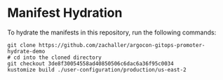 # Manifest Hydration

To hydrate the manifests in this repository, run the following commands:

```shell
git clone https://github.com/zachaller/argocon-gitops-promoter-hydrate-demo
# cd into the cloned directory
git checkout 3de8f30054558ad40850506c6dac6a36f95c0034
kustomize build ./user-configuration/production/us-east-2
```
